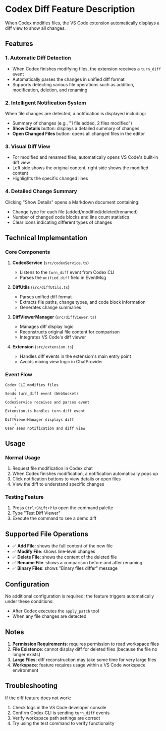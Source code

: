 # Codex Diff Feature Description

When Codex modifies files, the VS Code extension automatically displays a diff view to show all changes.

## Features

### 1. Automatic Diff Detection
- When Codex finishes modifying files, the extension receives a `turn_diff` event
- Automatically parses the changes in unified diff format
- Supports detecting various file operations such as addition, modification, deletion, and renaming

### 2. Intelligent Notification System
When file changes are detected, a notification is displayed including:
- Summary of changes (e.g., "1 file added, 2 files modified")
- **Show Details** button: displays a detailed summary of changes
- **Open Changed Files** button: opens all changed files in the editor

### 3. Visual Diff View
- For modified and renamed files, automatically opens VS Code's built-in diff view
- Left side shows the original content, right side shows the modified content
- Highlights the specific changed lines

### 4. Detailed Change Summary
Clicking "Show Details" opens a Markdown document containing:
- Change type for each file (added/modified/deleted/renamed)
- Number of changed code blocks and line count statistics
- Clear icons indicating different types of changes

## Technical Implementation

### Core Components

1. **CodexService** (`src/codexService.ts`)
   - Listens to the `turn_diff` event from Codex CLI
   - Parses the `unified_diff` field in EventMsg

2. **DiffUtils** (`src/diffUtils.ts`)
   - Parses unified diff format
   - Extracts file paths, change types, and code block information
   - Generates change summaries

3. **DiffViewerManager** (`src/diffViewer.ts`)
   - Manages diff display logic
   - Reconstructs original file content for comparison
   - Integrates VS Code's diff viewer

4. **Extension** (`src/extension.ts`)
   - Handles diff events in the extension's main entry point
   - Avoids mixing view logic in ChatProvider

### Event Flow

```
Codex CLI modifies files
    ↓
Sends turn_diff event (WebSocket)
    ↓
CodexService receives and parses event
    ↓
Extension.ts handles turn-diff event
    ↓
DiffViewerManager displays diff
    ↓
User sees notification and diff view
```

## Usage

### Normal Usage
1. Request file modification in Codex chat
2. When Codex finishes modification, a notification automatically pops up
3. Click notification buttons to view details or open files
4. View the diff to understand specific changes

### Testing Feature
1. Press `Ctrl+Shift+P` to open the command palette
2. Type "Test Diff Viewer"
3. Execute the command to see a demo diff

## Supported File Operations

- ✅ **Add File**: shows the full content of the new file
- ✅ **Modify File**: shows line-level changes
- ✅ **Delete File**: shows the content of the deleted file  
- ✅ **Rename File**: shows a comparison before and after renaming
- ✅ **Binary Files**: shows "Binary files differ" message

## Configuration

No additional configuration is required; the feature triggers automatically under these conditions:
- After Codex executes the `apply_patch` tool
- When any file changes are detected

## Notes

1. **Permission Requirements**: requires permission to read workspace files
2. **File Existence**: cannot display diff for deleted files (because the file no longer exists)
3. **Large Files**: diff reconstruction may take some time for very large files
4. **Workspace**: feature requires usage within a VS Code workspace environment

## Troubleshooting

If the diff feature does not work:
1. Check logs in the VS Code developer console
2. Confirm Codex CLI is sending `turn_diff` events
3. Verify workspace path settings are correct
4. Try using the test command to verify functionality